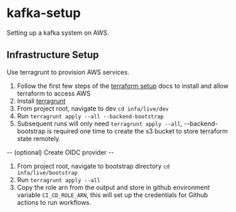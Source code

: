 # kafka-setup
Setting up a kafka system on AWS.

## Infrastructure Setup
Use terragrunt to provision AWS services.
1. Follow the first few steps of the [terraform setup](https://spacelift.io/blog/terraform-tutorial) docs to install and allow terraform to access AWS
2. Install [terragrunt](https://terragrunt.gruntwork.io/docs/getting-started/quick-start)
3. From project root, navigate to dev `cd infa/live/dev`
4. Run `terragrunt apply --all --backend-bootstrap`
5. Subsequent runs will only need `terragrunt apply --all`, --backend-bootstrap is required one time to create the s3 bucket to store terraform state remotely.

-- (optional) Create OIDC provider --
1. From project root, navigate to bootstrap directory `cd infa/live/bootstrap`
2. Run `terragrunt apply --all`
3. Copy the role arn from the output and store in github environment variable `CI_CD_ROLE_ARN`, this will set up the credentials for Github actions to run workflows.